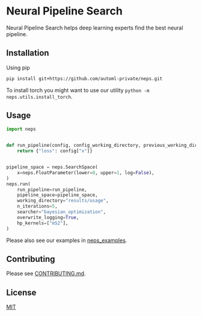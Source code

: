 # Neural Pipeline Search

Neural Pipeline Search helps deep learning experts find the best neural pipeline.

## Installation

Using pip

```bash
pip install git+https://github.com/automl-private/neps.git
```

To install torch you might want to use our utility `python -m neps.utils.install_torch`.

## Usage

```python
import neps


def run_pipeline(config, config_working_directory, previous_working_directory):
    return {"loss": config["x"]}


pipeline_space = neps.SearchSpace(
    x=neps.FloatParameter(lower=0, upper=1, log=False),
)
neps.run(
    run_pipeline=run_pipeline,
    pipeline_space=pipeline_space,
    working_directory="results/usage",
    n_iterations=5,
    searcher="bayesian_optimization",
    overwrite_logging=True,
    hp_kernels=["m52"],
)
```

Please also see our examples in [neps_examples](neps_examples).

## Contributing

Please see [CONTRIBUTING.md](CONTRIBUTING.md).

## License

[MIT](LICENSE)
